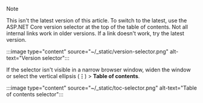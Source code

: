<!-- This is the no moniker version -->

> [!NOTE]
> This isn't the latest version of this article. To switch to the latest, use the ASP.NET Core version selector at the top of the table of contents.
> Not all internal links work in older versions. If a link doesn't work, try the latest version.
>
> :::image type="content" source="~/_static/version-selector.png" alt-text="Version selector":::
> 
> If the selector isn't visible in a narrow browser window, widen the window or select the vertical ellipsis (**&vellip;**) > **Table of contents**.
>
> :::image type="content" source="~/_static/toc-selector.png" alt-text="Table of contents selector":::

